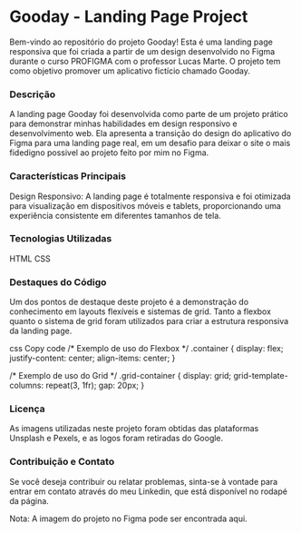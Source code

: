 # Gooday - Landing Page Project

Bem-vindo ao repositório do projeto Gooday! Esta é uma landing page responsiva que foi criada a partir de um design desenvolvido no Figma durante o curso PROFIGMA com o professor Lucas Marte. O projeto tem como objetivo promover um aplicativo fictício chamado Gooday.

### Descrição
A landing page Gooday foi desenvolvida como parte de um projeto prático para demonstrar minhas habilidades em design responsivo e desenvolvimento web. Ela apresenta a transição do design do aplicativo do Figma para uma landing page real, em um desafio para deixar o site o mais fidedigno possivel ao projeto feito por mim no Figma.

### Características Principais
Design Responsivo: A landing page é totalmente responsiva e foi otimizada para visualização em dispositivos móveis e tablets, proporcionando uma experiência consistente em diferentes tamanhos de tela.

### Tecnologias Utilizadas
HTML
CSS

### Destaques do Código
Um dos pontos de destaque deste projeto é a demonstração do conhecimento em layouts flexíveis e sistemas de grid. Tanto a flexbox quanto o sistema de grid foram utilizados para criar a estrutura responsiva da landing page.

css
Copy code
/* Exemplo de uso do Flexbox */
.container {
  display: flex;
  justify-content: center;
  align-items: center;
}

/* Exemplo de uso do Grid */
.grid-container {
  display: grid;
  grid-template-columns: repeat(3, 1fr);
  gap: 20px;
}

### Licença
As imagens utilizadas neste projeto foram obtidas das plataformas Unsplash e Pexels, e as logos foram retiradas do Google.

### Contribuição e Contato
Se você deseja contribuir ou relatar problemas, sinta-se à vontade para entrar em contato através do meu Linkedin, que está disponível no rodapé da página.

Nota: A imagem do projeto no Figma pode ser encontrada aqui.
